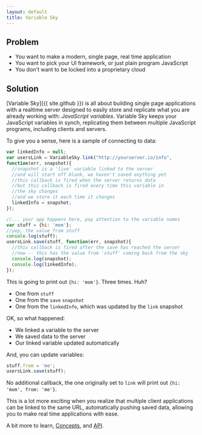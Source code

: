 ```yaml
---
layout: default
title: Variable Sky
---
```


## Problem
* You want to make a modern, single page, real time application
* You want to pick your UI framework, or just plain program JavaScript
* You don't want to be locked into a proprietary cloud

## Solution
[Variable Sky]({{ site.github }}) is all about building single page
applications with a realtime server designed to easily store and
replicate what you are already working with: _JavaScript variables_.
Variable Sky keeps your JavaScript variables in synch, replicating them
between multiple JavaScript programs, including clients and servers.

To give you a sense, here is a sample of connecting to data:

```javascript
var linkedInfo = null;
var usersLink = VariableSky.link("http://yourserver.io/info",
function(err, snapshot){
  //snapshot is a 'live' variable linked to the server
  //and will start off blank, we haven't saved anything yet
  //this callback is fired when the server returns data
  //but this callback is fired every time this variable in
  //the sky changes
  //and we store it each time it changes
  linkedInfo = snapshot;
});

//... your app happens here, pay attention to the variable names
var stuff = {hi: 'mom'};
//yep, the value from stuff
console.log(stuff);
usersLink.save(stuff, function(err, snapshot){
  //this callback is fired after the save has reached the server
  //now -- this has the value from 'stuff' coming back from the sky
  console.log(snapshot);
  console.log(linkedInfo);
});

```

This is going to print out `{hi: 'mom'}`. Three times. Huh?

* One from `stuff`
* One from the `save` `snapshot`
* One from the `linkedInfo`, which was updated by the `link` snapshot

OK, so what happened:

* We linked a variable to the server
* We saved data to the server
* Our linked variable updated automatically

And, you can update variables:

```javascript
stuff.from = 'me';
usersLink.save(stuff);
```

No additional callback, the one originally set to `link` will print out
`{hi: 'mom', from: 'me'}`.

This is a lot more exciting when you realize that multiple client
applications can be linked to the same URL, automatically pushing saved
data, allowing you to make real time applications with ease.

A bit more to learn, [Concepts](concepts.html), and [API](api.html).
